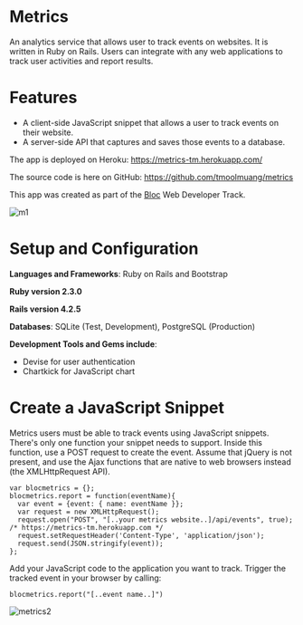 # Metrics

An analytics service that allows user to track events on websites. It is written in Ruby on Rails.
Users can integrate with any web applications to track user activities and report results.

# Features

+ A client-side JavaScript snippet that allows a user to track events on their website.
+ A server-side API that captures and saves those events to a database.

The app is deployed on Heroku: https://metrics-tm.herokuapp.com/

The source code is here on GitHub: https://github.com/tmoolmuang/metrics

This app was created as part of the [Bloc](www.bloc.io) Web Developer Track.

![m1](https://cloud.githubusercontent.com/assets/24881495/26710197/0cb94b34-470d-11e7-80ec-40f297a1abda.JPG)


# Setup and Configuration

**Languages and Frameworks**: Ruby on Rails and Bootstrap

**Ruby version 2.3.0**

**Rails version 4.2.5**

**Databases**: SQLite (Test, Development), PostgreSQL (Production)

**Development Tools and Gems include**:

+ Devise for user authentication
+ Chartkick for JavaScript chart

# Create a JavaScript Snippet

Metrics users must be able to track events using JavaScript snippets. 
There's only one function your snippet needs to support.
Inside this function, use a POST request to create the event. Assume that jQuery is not present, 
and use the Ajax functions that are native to web browsers instead (the XMLHttpRequest API).

```
var blocmetrics = {};
blocmetrics.report = function(eventName){
  var event = {event: { name: eventName }};
  var request = new XMLHttpRequest();
  request.open("POST", "[..your metrics website..]/api/events", true); /* https://metrics-tm.herokuapp.com */
  request.setRequestHeader('Content-Type', 'application/json');
  request.send(JSON.stringify(event));
};
```
Add your JavaScript code to the application you want to track. 
Trigger the tracked event in your browser by calling:
```
blocmetrics.report("[..event name..]") 
```
![metrics2](https://cloud.githubusercontent.com/assets/24881495/26710235/42f4135a-470d-11e7-905b-a4c9d7514b31.JPG)
